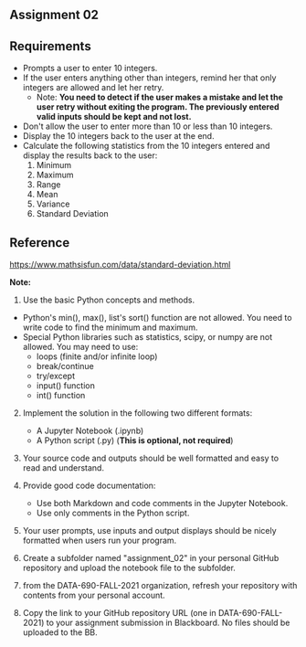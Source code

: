 ## Assignment 02
## Requirements
- Prompts a user to enter 10 integers.
- If the user enters anything other than integers, remind her that only integers are allowed and let her retry.
    - Note: **You need to detect if the user makes a mistake and let the user retry without exiting the program. The previously entered valid inputs should be kept and not lost.**
- Don't allow the user to enter more than 10 or less than 10 integers.
- Display the 10 integers back to the user at the end.
- Calculate the following statistics from the 10 integers entered and display the results back to the user:
    1. Minimum
    2. Maximum
    3. Range
    4. Mean
    5. Variance
    6. Standard Deviation
## Reference
https://www.mathsisfun.com/data/standard-deviation.html

**Note:**

1. Use the basic Python concepts and methods. 
- Python's min(), max(), list's sort() function are not allowed. You need to write code to find the minimum and maximum.
- Special Python libraries such as statistics, scipy, or numpy are not allowed. 
You may need to use: 
    - loops (finite and/or infinite loop)
    - break/continue
    - try/except
    - input() function 
    - int() function

2. Implement the solution in the following two different formats:
    - A Jupyter Notebook (.ipynb)
    - A Python script (.py) (**This is optional, not required**)

3. Your source code and outputs should be well formatted and easy to read and understand.

4. Provide good code documentation:
    - Use both Markdown and code comments in the Jupyter Notebook.
    - Use only comments in the Python script.

5. Your user prompts, use inputs and output displays should be nicely formatted when users run your program.

6. Create a subfolder named "assignment_02" in your personal GitHub repository and upload the notebook file to the subfolder.

7. from the DATA-690-FALL-2021 organization, refresh your repository with contents from your personal account. 

8. Copy the link to your GitHub repository URL (one in DATA-690-FALL-2021) to your assignment submission in Blackboard. No files should be uploaded to the BB.
